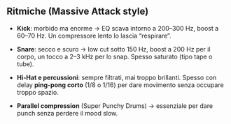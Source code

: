 ## Ritmiche (Massive Attack style)

- **Kick**: morbido ma enorme → EQ scava intorno a 200–300 Hz, boost a 60–70 Hz. Un compressore lento lo lascia “respirare”.
    
- **Snare**: secco e scuro → low cut sotto 150 Hz, boost a 200 Hz per il corpo, un tocco a 2–3 kHz per lo snap. Spesso saturato (tipo tape o tube).
    
- **Hi-Hat e percussioni**: sempre filtrati, mai troppo brillanti. Spesso con delay **ping-pong corto** (1/8 o 1/16) per dare movimento senza occupare troppo spazio.
    
- **Parallel compression** (Super Punchy Drums) → essenziale per dare punch senza perdere il mood slow.